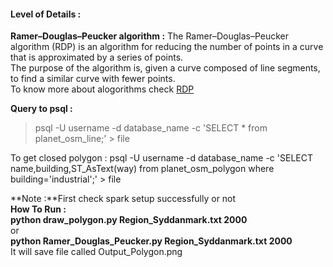#### Level of Details :        

**Ramer–Douglas–Peucker algorithm :**     The Ramer–Douglas–Peucker algorithm (RDP) is an algorithm for reducing the number of points in a curve that is approximated by a series of points.         
The purpose of the algorithm is, given a curve composed of line segments, to find a similar curve with fewer points.           
To know more about alogorithms check [RDP](https://en.wikipedia.org/wiki/Ramer%E2%80%93Douglas%E2%80%93Peucker_algorithm)    


**Query to psql :**  
>psql -U username -d database_name -c 'SELECT * from planet_osm_line;' > file

To get closed polygon : 
psql -U username -d database_name -c 'SELECT name,building,ST_AsText(way) from planet_osm_polygon where building='industrial';' > file

**Note :**First check spark setup successfully or not       
**How To Run :**         
**python draw_polygon.py Region_Syddanmark.txt 2000**           
 or         
**python Ramer_Douglas_Peucker.py Region_Syddanmark.txt 2000**            
It will save file called Output_Polygon.png
